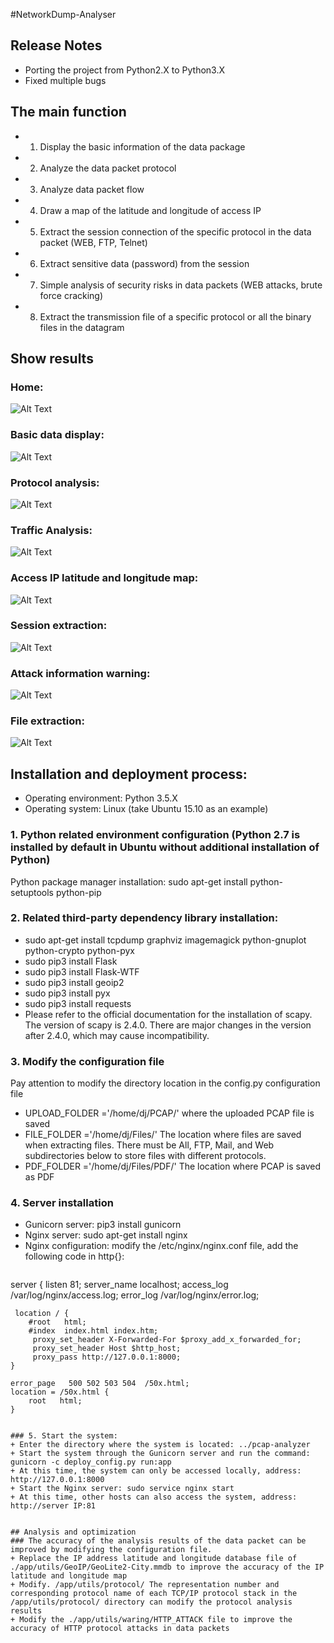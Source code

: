 #NetworkDump-Analyser

## Release Notes
+ Porting the project from Python2.X to Python3.X
+ Fixed multiple bugs

## The main function
+ 1. Display the basic information of the data package
+ 2. Analyze the data packet protocol
+ 3. Analyze data packet flow
+ 4. Draw a map of the latitude and longitude of access IP
+ 5. Extract the session connection of the specific protocol in the data packet (WEB, FTP, Telnet)
+ 6. Extract sensitive data (password) from the session
+ 7. Simple analysis of security risks in data packets (WEB attacks, brute force cracking)
+ 8. Extract the transmission file of a specific protocol or all the binary files in the datagram

## Show results
### Home:
![Alt ​​Text](https://github.com/HatBoy/Pcap-Analyzer/blob/master/images/index.png)

### Basic data display:
![Alt ​​Text](https://github.com/HatBoy/Pcap-Analyzer/blob/master/images/basedata.png)

### Protocol analysis:
![Alt ​​Text](https://github.com/HatBoy/Pcap-Analyzer/blob/master/images/protoanalyxer.png)

### Traffic Analysis:
![Alt ​​Text](https://github.com/HatBoy/Pcap-Analyzer/blob/master/images/flowanalyzer.png)

### Access IP latitude and longitude map:
![Alt ​​Text](https://github.com/HatBoy/Pcap-Analyzer/blob/master/images/ipmap.png)

### Session extraction:
![Alt ​​Text](https://github.com/HatBoy/Pcap-Analyzer/blob/master/images/getdata.png)

### Attack information warning:
![Alt ​​Text](https://github.com/HatBoy/Pcap-Analyzer/blob/master/images/attackinfo.png)

### File extraction:
![Alt ​​Text](https://github.com/HatBoy/Pcap-Analyzer/blob/master/images/getfiles.png)

## Installation and deployment process:

+ Operating environment: Python 3.5.X
+ Operating system: Linux (take Ubuntu 15.10 as an example)

### 1. Python related environment configuration (Python 2.7 is installed by default in Ubuntu without additional installation of Python)
Python package manager installation: sudo apt-get install python-setuptools python-pip

### 2. Related third-party dependency library installation:
+ sudo apt-get install tcpdump graphviz imagemagick python-gnuplot python-crypto python-pyx
+ sudo pip3 install Flask
+ sudo pip3 install Flask-WTF
+ sudo pip3 install geoip2
+ sudo pip3 install pyx
+ sudo pip3 install requests
+ Please refer to the official documentation for the installation of scapy. The version of scapy is 2.4.0. There are major changes in the version after 2.4.0, which may cause incompatibility.

### 3. Modify the configuration file
Pay attention to modify the directory location in the config.py configuration file
+ UPLOAD_FOLDER ='/home/dj/PCAP/' where the uploaded PCAP file is saved
+ FILE_FOLDER ='/home/dj/Files/' The location where files are saved when extracting files. There must be All, FTP, Mail, and Web subdirectories below to store files with different protocols.
+ PDF_FOLDER ='/home/dj/Files/PDF/' The location where PCAP is saved as PDF

### 4. Server installation
+ Gunicorn server: pip3 install gunicorn
+ Nginx server: sudo apt-get install nginx
+ Nginx configuration: modify the /etc/nginx/nginx.conf file, add the following code in http{}:
```
```
server { 
listen 81; 
server_name localhost; 
access_log /var/log/nginx/access.log; 
error_log /var/log/nginx/error.log;

     location / {
        #root   html;
        #index  index.html index.htm;
         proxy_set_header X-Forwarded-For $proxy_add_x_forwarded_for;
         proxy_set_header Host $http_host;
         proxy_pass http://127.0.0.1:8000;
    }

    error_page   500 502 503 504  /50x.html;
    location = /50x.html {
        root   html;
    }
```

### 5. Start the system:
+ Enter the directory where the system is located: ../pcap-analyzer
+ Start the system through the Gunicorn server and run the command: gunicorn -c deploy_config.py run:app
+ At this time, the system can only be accessed locally, address: http://127.0.0.1:8000
+ Start the Nginx server: sudo service nginx start
+ At this time, other hosts can also access the system, address: http://server IP:81


## Analysis and optimization
### The accuracy of the analysis results of the data packet can be improved by modifying the configuration file.
+ Replace the IP address latitude and longitude database file of ./app/utils/GeoIP/GeoLite2-City.mmdb to improve the accuracy of the IP latitude and longitude map
+ Modify. /app/utils/protocol/ The representation number and corresponding protocol name of each TCP/IP protocol stack in the /app/utils/protocol/ directory can modify the protocol analysis results
+ Modify the ./app/utils/waring/HTTP_ATTACK file to improve the accuracy of HTTP protocol attacks in data packets
